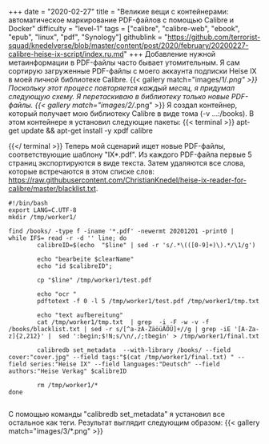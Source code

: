 +++
date = "2020-02-27"
title = "Великие вещи с контейнерами: автоматическое маркирование PDF-файлов с помощью Calibre и Docker"
difficulty = "level-1"
tags = ["calibre", "calibre-web", "ebook", "epub", "linux", "pdf", "Synology"]
githublink = "https://github.com/terrorist-squad/knedelverse/blob/master/content/post/2020/february/20200227-calibre-heise-ix-script/index.ru.md"
+++
Добавление нужной метаинформации в PDF-файлы часто бывает утомительным. Я сам сортирую загруженные PDF-файлы с моего аккаунта подписки Heise IX в моей личной библиотеке Calibre.
{{< gallery match="images/1/*.png" >}}
Поскольку этот процесс повторяется каждый месяц, я придумал следующую схему. Я перетаскиваю в библиотеку только новые PDF-файлы.
{{< gallery match="images/2/*.png" >}}
Я создал контейнер, который получает мою библиотеку Calibre в виде тома (-v ...:/books). В этом контейнере я установил следующие пакеты:
{{< terminal >}}
apt-get update && apt-get install -y xpdf calibre

{{</ terminal >}}
Теперь мой сценарий ищет новые PDF-файлы, соответствующие шаблону "IX*.pdf". Из каждого PDF-файла первые 5 страниц экспортируются в виде текста. Затем удаляются все слова, которые встречаются в этом списке слов: https://raw.githubusercontent.com/ChristianKnedel/heise-ix-reader-for-calibre/master/blacklist.txt.
```
#!/bin/bash
export LANG=C.UTF-8
mkdir /tmp/worker1/

find /books/ -type f -iname '*.pdf' -newermt 20201201 -print0 | 
while IFS= read -r -d '' line; do 
        calibreID=$(echo  "$line" | sed -r 's/.*\(([0-9]+)\).*/\1/g')
        
        echo "bearbeite $clearName"
        echo "id $calibreID";

        cp "$line" /tmp/worker1/test.pdf

        echo "ocr "
        pdftotext -f 0 -l 5 /tmp/worker1/test.pdf /tmp/worker1/tmp.txt

        echo "text aufbereitung"
        cat /tmp/worker1/tmp.txt  | grep  -i -F -w -v -f  /books/blacklist.txt | sed -r s/[^a-zA-ZäöüÄÖÜ]+//g | grep -iE '[A-Za-z]{2,212}' |  sed ':begin;$!N;s/\n/,/;tbegin' > /tmp/worker1/final.txt

        calibredb set_metadata  --with-library /books/ --field cover:"cover.jpg" --field tags:"$(cat /tmp/worker1/final.txt) " --field series:"Heise IX" --field languages:"Deutsch" --field authors:"Heise Verkag" $calibreID
        
        rm /tmp/worker1/*
done


```
С помощью команды "calibredb set_metadata" я установил все остальное как теги. Результат выглядит следующим образом:
{{< gallery match="images/3/*.png" >}}
